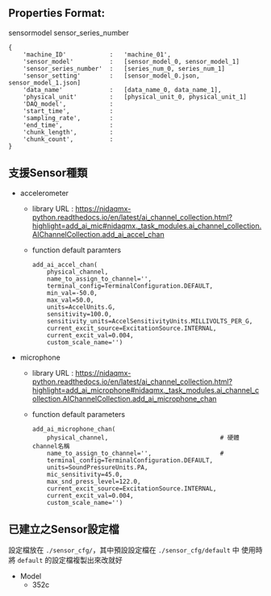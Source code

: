 ## Properties Format:
sensormodel
sensor_series_number

```
{
    'machine_ID'            :   'machine_01',
    'sensor_model'          :   [sensor_model_0, sensor_model_1]
    'sensor_series_number'  :   [series_num_0, series_num_1]
    'sensor_setting'        :   [sensor_model_0.json, sensor_model_1.json]
    'data_name'             :   [data_name_0, data_name_1],
    'physical_unit'         :   [physical_unit_0, physical_unit_1]
    'DAQ_model',            :   
    'start_time',           :   
    'sampling_rate',        :   
    'end_time',             :   
    'chunk_length',         :   
    'chunk_count',          :   
}
```

## 支援Sensor種類
- accelerometer
  - library URL : https://nidaqmx-python.readthedocs.io/en/latest/ai_channel_collection.html?highlight=add_ai_mic#nidaqmx._task_modules.ai_channel_collection.AIChannelCollection.add_ai_accel_chan
  - function default paramters

        add_ai_accel_chan(
            physical_channel,
            name_to_assign_to_channel='',
            terminal_config=TerminalConfiguration.DEFAULT,
            min_val=-50.0,
            max_val=50.0,
            units=AccelUnits.G,
            sensitivity=100.0,
            sensitivity_units=AccelSensitivityUnits.MILLIVOLTS_PER_G,
            current_excit_source=ExcitationSource.INTERNAL,
            current_excit_val=0.004,
            custom_scale_name='')

- microphone
  - library URL : https://nidaqmx-python.readthedocs.io/en/latest/ai_channel_collection.html?highlight=add_ai_microphone#nidaqmx._task_modules.ai_channel_collection.AIChannelCollection.add_ai_microphone_chan
  - function default parameters

        add_ai_microphone_chan(
            physical_channel,                               # 硬體channel名稱
            name_to_assign_to_channel='',                   # 
            terminal_config=TerminalConfiguration.DEFAULT,
            units=SoundPressureUnits.PA,
            mic_sensitivity=45.0,
            max_snd_press_level=122.0,
            current_excit_source=ExcitationSource.INTERNAL,
            current_excit_val=0.004,
            custom_scale_name='')

## 已建立之Sensor設定檔
設定檔放在 `./sensor_cfg/`，其中預設設定檔在 `./sensor_cfg/default` 中
使用時將 `default` 的設定檔複製出來改就好
- Model
  - 352c